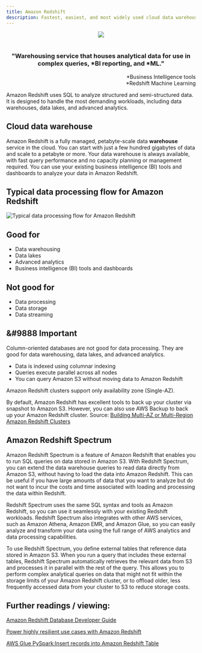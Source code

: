 ```yaml
---
title: Amazon Redshift
description: Fastest, easiest, and most widely used cloud data warehouse
---
```

<div>
<div align="center"><img src={require('@site/static/img/shift-away.png').default} /></div>
</div>
<br/>
<div><h3 align="center">"Warehousing service that houses analytical data for use in complex queries, *BI reporting, and *ML."</h3></div>

<p align="right">*Business Intelligence tools<br/> 
*Redshift Machine Learning
</p>


Amazon Redshift uses SQL to analyze structured and semi-structured data. It is designed to handle the most demanding workloads, including data warehouses, data lakes, and advanced analytics. 
## Cloud data warehouse

Amazon Redshift is a fully managed, petabyte-scale data **warehouse** service in the cloud. You can start with just a few hundred gigabytes of data and scale to a petabyte or more. Your data warehouse is always available, with fast query performance and no capacity planning or management required. You can use your existing business intelligence (BI) tools and dashboards to analyze your data in Amazon Redshift.

## Typical data processing flow for Amazon Redshift

![Typical data processing flow for Amazon Redshift](https://docs.aws.amazon.com/images/redshift/latest/gsg/images/architecture.png)

## Good for

- Data warehousing
- Data lakes
- Advanced analytics
- Business intelligence (BI) tools and dashboards

## Not good for

- Data processing
- Data storage
- Data streaming

## &#9888 Important

Column-oriented databases are not good for data processing. They are good for data warehousing, data lakes, and advanced analytics.
* Data is indexed using columnar indexing        
* Queries execute parallel across all nodes        
* You can query Amazon S3 without moving data to Amazon Redshift        

Amazon Redshift clusters support only availability zone (Single-AZ).

By default, Amazon Redshift has excellent tools to back up your cluster via snapshot to Amazon S3. However, you can also use AWS Backup to back up your Amazon Redshift cluster. Source: [Building Multi-AZ or Multi-Region Amazon Redshift Clusters](https://aws.amazon.com/blogs/big-data/building-multi-az-or-multi-region-amazon-redshift-clusters/)

## Amazon Redshift Spectrum

Amazon Redshift Spectrum is a feature of Amazon Redshift that enables you to run SQL queries on data stored in Amazon S3. With Redshift Spectrum, you can extend the data warehouse queries to read data directly from Amazon S3, without having to load the data into Amazon Redshift. This can be useful if you have large amounts of data that you want to analyze but do not want to incur the costs and time associated with loading and processing the data within Redshift.

Redshift Spectrum uses the same SQL syntax and tools as Amazon Redshift, so you can use it seamlessly with your existing Redshift workloads. Redshift Spectrum also integrates with other AWS services, such as Amazon Athena, Amazon EMR, and Amazon Glue, so you can easily analyze and transform your data using the full range of AWS analytics and data processing capabilities.

To use Redshift Spectrum, you define external tables that reference data stored in Amazon S3. When you run a query that includes these external tables, Redshift Spectrum automatically retrieves the relevant data from S3 and processes it in parallel with the rest of the query. This allows you to perform complex analytical queries on data that might not fit within the storage limits of your Amazon Redshift cluster, or to offload older, less frequently accessed data from your cluster to S3 to reduce storage costs.
## Further readings / viewing:

[Amazon Redshift Database Developer Guide](https://docs.aws.amazon.com/redshift/latest/dg/welcome.html)

[Power highly resilient use cases with Amazon Redshift](https://aws.amazon.com/blogs/big-data/power-highly-resilient-use-cases-with-amazon-redshift/)

[AWS Glue PySpark:Insert records into Amazon Redshift Table](https://youtu.be/EetkEf359QE)

